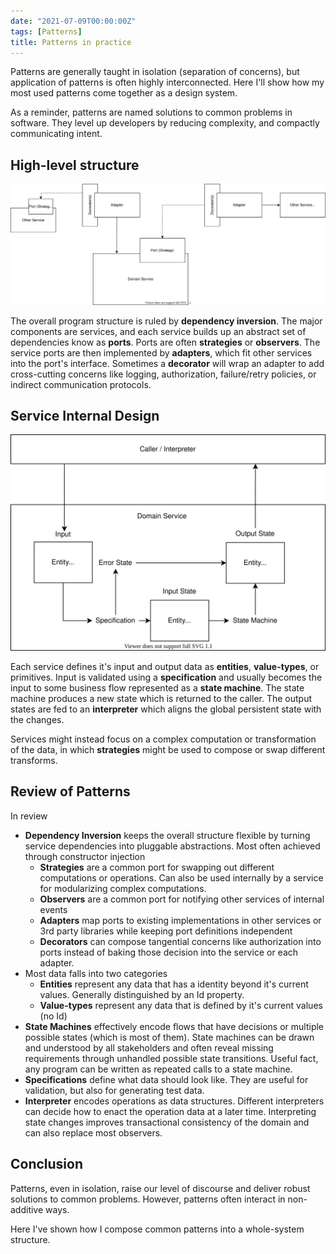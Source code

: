 ```yaml
---
date: "2021-07-09T00:00:00Z"
tags: [Patterns]
title: Patterns in practice
---
```


Patterns are generally taught in isolation (separation of concerns), but application of patterns is often highly interconnected. Here I'll show how my most used patterns come together as a design system.
<!--more-->

As a reminder, patterns are named solutions to common problems in software. They level up developers by reducing complexity, and compactly communicating intent.


## High-level structure
![Service-to-service diagram](../../static/post-media/Patterns-in-Practice/pattern-diagram.drawio.svg)

The overall program structure is ruled by **dependency inversion**. The major components are services, and each service builds up an abstract set of dependencies know as **ports**. Ports are often **strategies** or **observers**. The service ports are then implemented by **adapters**, which fit other services into the port's interface. Sometimes a **decorator** will wrap an adapter to add cross-cutting concerns like logging, authorization, failure/retry policies, or indirect communication protocols.


## Service Internal Design

![Service internals](../../static/post-media/Patterns-in-Practice/service-workflow.drawio.svg)

Each service defines it's input and output data as **entities**, **value-types**, or primitives. Input is validated using a **specification** and usually becomes the input to some business flow represented as a **state machine**. The state machine produces a new state which is returned to the caller. The output states are fed to an **interpreter** which aligns the global persistent state with the changes.

Services might instead focus on a complex computation or transformation of the data, in which **strategies** might be used to compose or swap different transforms.

## Review of Patterns

In review
- **Dependency Inversion** keeps the overall structure flexible by turning service dependencies into pluggable abstractions. Most often achieved through constructor injection
  - **Strategies** are a common port for swapping out different computations or operations. Can also be used internally by a service for modularizing complex computations.
  - **Observers** are a common port for notifying other services of internal events
  - **Adapters** map ports to existing implementations in other services or 3rd party libraries while keeping port definitions independent
  - **Decorators** can compose tangential concerns like authorization into ports instead of baking those decision into the service or each adapter.
- Most data falls into two categories
  - **Entities** represent any data that has a identity beyond it's current values. Generally distinguished by an Id property.
  - **Value-types** represent any data that is defined by it's current values (no Id)
- **State Machines** effectively encode flows that have decisions or multiple possible states (which is most of them). State machines can be drawn and understood by all stakeholders and often reveal missing requirements through unhandled possible state transitions. Useful fact, any program can be written as repeated calls to a state machine.
- **Specifications** define what data should look like. They are useful for validation, but also for generating test data.
- **Interpreter** encodes operations as data structures. Different interpreters can decide how to enact the operation data at a later time. Interpreting state changes improves transactional consistency of the domain and can also replace most observers.


## Conclusion

Patterns, even in isolation, raise our level of discourse and deliver robust solutions to common problems. However, patterns often interact in non-additive ways.

Here I've shown how I compose common patterns into a whole-system structure.




<!-- What is my motivation
- patterns get discussed a lot, but usually in pretty isolated scenarios
- I was thinking about patterns I use and realized that many of them compliment each other and interact in non-additive ways -->


<!-- idea: flow could be describing the system flow, or or I could roughly order the patterns in the same order they'll be encountered in a typical flow
  either way, pattern names should be bolded
 -->
